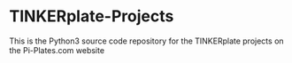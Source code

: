 # TINKERplate-Projects
This is the Python3 source code repository for the TINKERplate projects on the Pi-Plates.com website 
